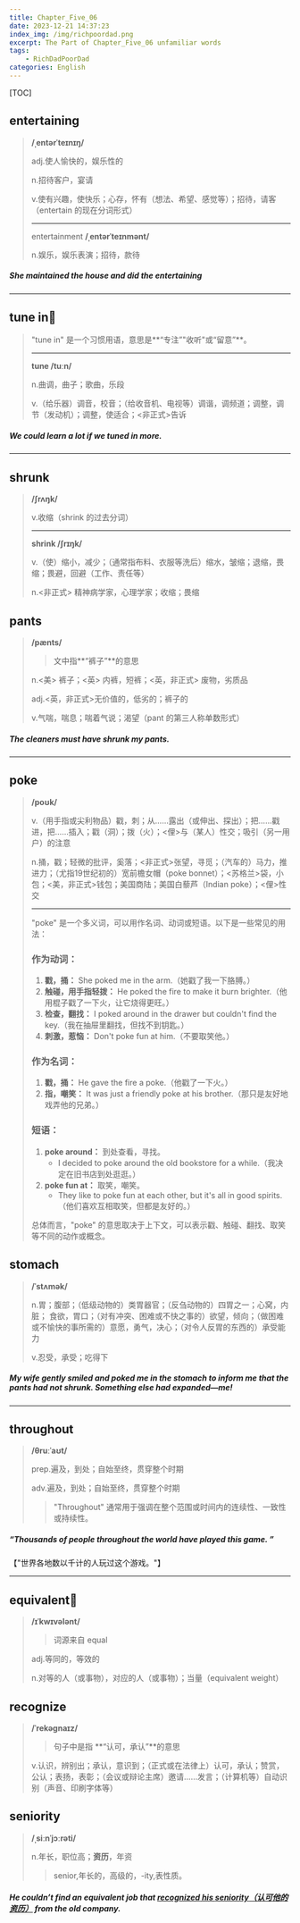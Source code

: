 ```yaml
---
title: Chapter_Five_06
date: 2023-12-21 14:37:23
index_img: /img/richpoordad.png
excerpt: The Part of Chapter_Five_06 unfamiliar words
tags: 
    - RichDadPoorDad
categories: English
---
```


[TOC]

## entertaining

> **/ˌentərˈteɪnɪŋ/**
>
> adj.使人愉快的，娱乐性的
>
> n.招待客户，宴请
>
> v.使有兴趣，使快乐；心存，怀有（想法、希望、感觉等）；招待，请客（entertain 的现在分词形式）
>
> ---
>
> entertainment	**/ˌentərˈteɪnmənt/**
>
> n.娱乐，娱乐表演；招待，款待

##### She maintained the house and did the **entertaining**

---

## tune in🚩

> "tune in" 是一个习惯用语，意思是**“专注”"收听"或“留意”**。
>
> ---
>
> **tune	/tuːn/**
>
> n.曲调，曲子；歌曲，乐段
>
> v.（给乐器）调音，校音；（给收音机、电视等）调谐，调频道；调整，调节（发动机）；调整，使适合；<非正式>告诉

##### We could learn a lot if we **tuned in** more.

---

## shrunk

> **/ʃrʌŋk/**
>
> v.收缩（shrink 的过去分词）
>
> ---
>
> **shrink	/ʃrɪŋk/**
>
> v.（使）缩小，减少；（通常指布料、衣服等洗后）缩水，皱缩；退缩，畏缩；畏避，回避（工作、责任等）
>
> n.<非正式> 精神病学家，心理学家；收缩；畏缩

## pants

> **/pænts/**
>
> > 文中指**“裤子”**的意思
>
> n.<美> 裤子；<英> 内裤，短裤；<英，非正式> 废物，劣质品
>
> adj.<英，非正式>无价值的，低劣的；裤子的
>
> v.气喘，喘息；喘着气说；渴望（pant 的第三人称单数形式）

##### The cleaners must have **shrunk** my **pants**.

---

## poke

> **/poʊk/**
>
> v.（用手指或尖利物品）戳，刺；从……露出（或伸出、探出）；把……戳进，把……插入；戳（洞）；拨（火）；<俚>与（某人）性交；吸引（另一用户）的注意
>
> n.捅，戳；轻微的批评，奚落；<非正式>张望，寻觅；（汽车的）马力，推进力；（尤指19世纪初的）宽前檐女帽（poke bonnet）；<苏格兰>袋，小包；<美，非正式>钱包；美国商陆；美国白藜芦（Indian poke）；<俚>性交
>
> ---
>
> "poke" 是一个多义词，可以用作名词、动词或短语。以下是一些常见的用法：
>
> ### 作为动词：
> 1. **戳，捅：** She poked me in the arm.（她戳了我一下胳膊。）
> 2. **触碰，用手指轻拨：** He poked the fire to make it burn brighter.（他用棍子戳了一下火，让它烧得更旺。）
> 3. **检查，翻找：** I poked around in the drawer but couldn't find the key.（我在抽屉里翻找，但找不到钥匙。）
> 4. **刺激，惹恼：** Don't poke fun at him.（不要取笑他。）
>
> ### 作为名词：
> 1. **戳，捅：** He gave the fire a poke.（他戳了一下火。）
> 2. **指，嘲笑：** It was just a friendly poke at his brother.（那只是友好地戏弄他的兄弟。）
>
> ### 短语：
> 1. **poke around：** 到处查看，寻找。
>    - I decided to poke around the old bookstore for a while.（我决定在旧书店到处逛逛。）
> 2. **poke fun at：** 取笑，嘲笑。
>    - They like to poke fun at each other, but it's all in good spirits.（他们喜欢互相取笑，但都是友好的。）
>
> 总体而言，"poke" 的意思取决于上下文，可以表示戳、触碰、翻找、取笑等不同的动作或概念。

## stomach

> **/ˈstʌmək/**
>
> n.胃；腹部；（低级动物的）类胃器官；（反刍动物的）四胃之一；心窝，内脏； 食欲，胃口；（对有冲突、困难或不快之事的）欲望，倾向；（做困难或不愉快的事所需的）意愿，勇气，决心；（对令人反胃的东西的）承受能力
>
> v.忍受，承受；吃得下

##### My wife gently smiled and **poked** me in the **stomach** to inform me that the pants had not shrunk. Something else had expanded—me!

---

## throughout

> **/θruːˈaʊt/**
>
> prep.遍及，到处；自始至终，贯穿整个时期
>
> adv.遍及，到处；自始至终，贯穿整个时期
>
> > "Throughout" 通常用于强调在整个范围或时间内的连续性、一致性或持续性。

##### “Thousands of people **throughout** the world have played this game. ” 

【"世界各地数以千计的人玩过这个游戏。"】

---

## equivalent🚩

> **/ɪˈkwɪvələnt/**
>
> > 词源来自 equal
>
> adj.等同的，等效的
>
> n.对等的人（或事物），对应的人（或事物）；当量（equivalent weight）

## recognize

> **/ˈrekəɡnaɪz/**
>
> > 句子中是指 **“认可，承认”**的意思
>
> v.认识，辨别出；承认，意识到；（正式或在法律上）认可，承认；赞赏，公认；表扬，表彰；（会议或辩论主席）邀请……发言；（计算机等）自动识别（声音、印刷字体等）

## seniority

> **/ˌsiːnˈjɔːrəti/**
>
> n.年长，职位高；**资历**，年资
>
> > senior,年长的，高级的，-ity,表性质。

##### He couldn’t find an **equivalent** job that <u>**recognized** his **seniority**（认可他的资历）</u> from the old company.
